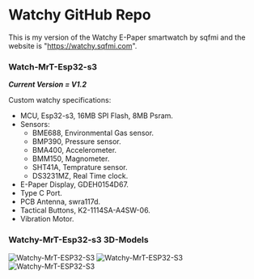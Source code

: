# Watchy GitHub Repo
This is my version of the Watchy E-Paper smartwatch by sqfmi and the website is "https://watchy.sqfmi.com".

### Watch-MrT-Esp32-s3
***Current Version = V1.2***

Custom watchy specifications:
- MCU, Esp32-s3, 16MB SPI Flash, 8MB Psram.
- Sensors:
   - BME688, Environmental Gas sensor.
   - BMP390, Pressure sensor.
   - BMA400, Accelerometer.
   - BMM150, Magnometer.
   - SHT41A, Temprature sensor.
   - DS3231MZ, Real Time clock.
- E-Paper Display, GDEH0154D67.
- Type C Port.
- PCB Antenna, swra117d.
- Tactical Buttons, K2-1114SA-A4SW-06.
- Vibration Motor.

### Watchy-MrT-Esp32-s3 3D-Models
<img src="https://github.com/MrT-Stephens/Watchy_MrT/blob/main/Watchy-MrT-ESP32-S3-V1.1/unknown-4.png?raw=true" title="Watchy-MrT-ESP32-S3">
<img src="https://github.com/MrT-Stephens/Watchy_MrT/blob/main/Watchy-MrT-ESP32-S3-V1.1/unknown-5.png?raw=true" title="Watchy-MrT-ESP32-S3">
<img src="https://github.com/MrT-Stephens/Watchy_MrT/blob/main/Watchy-MrT-ESP32-S3-V1.1/unknown-6.png?raw=true" title="Watchy-MrT-ESP32-S3">
